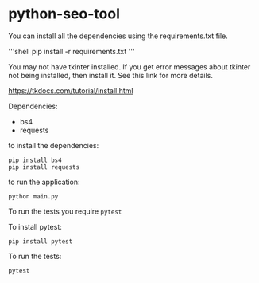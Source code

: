 # python-seo-tool

You can install all the dependencies using the requirements.txt file.

'''shell
pip install -r requirements.txt
'''

You may not have tkinter installed. If you get error messages about tkinter not being installed, then install it. See this link for more details.
 
https://tkdocs.com/tutorial/install.html

Dependencies:

- bs4
- requests

to install the dependencies:

```shell
pip install bs4
pip install requests
```

to run the application:

```shell
python main.py
```

To run the tests you require `pytest`

To install pytest:

```shell
pip install pytest
```

To run the tests:

```shell
pytest
```

